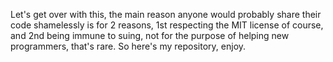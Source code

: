 Let's get over with this, the main reason anyone would probably share their code shamelessly is for 2 reasons, 1st respecting the MIT license of course, and 2nd being immune to suing, not for the purpose of helping new programmers, that's rare.
So here's my repository, enjoy.
